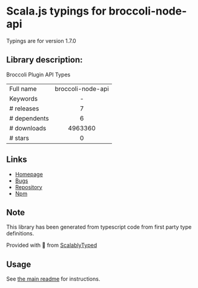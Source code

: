 
# Scala.js typings for broccoli-node-api

Typings are for version 1.7.0

## Library description:
Broccoli Plugin API Types

|                    |                 |
| ------------------ | :-------------: |
| Full name          | broccoli-node-api |
| Keywords           | - |
| # releases         | 7 |
| # dependents       | 6 |
| # downloads        | 4963360 |
| # stars            | 0 |

## Links
- [Homepage](https://github.com/broccolijs/broccoli-node-api#readme)
- [Bugs](https://github.com/broccolijs/broccoli-node-api/issues)
- [Repository](https://github.com/broccolijs/broccoli-node-api)
- [Npm](https://www.npmjs.com/package/broccoli-node-api)
    


## Note
This library has been generated from typescript code from first party type definitions.

Provided with :purple_heart: from [ScalablyTyped](https://github.com/oyvindberg/ScalablyTyped)

## Usage
See [the main readme](../../readme.md) for instructions.


